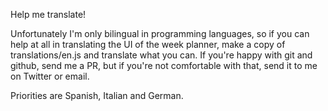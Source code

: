 Help me translate!

Unfortunately I'm only bilingual in programming languages, so if you can help at all
in translating the UI of the week planner, make a copy of translations/en.js and 
translate what you can. If you're happy with git and github, send me a PR, but if
you're not comfortable with that, send it to me on Twitter or email.

Priorities are Spanish, Italian and German.
